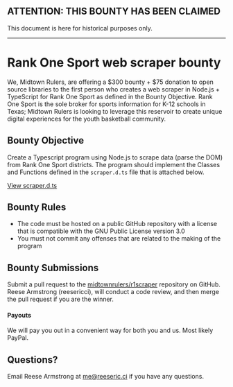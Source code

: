 ## ATTENTION: THIS BOUNTY HAS BEEN CLAIMED
This document is here for historical purposes only.

___


# Rank One Sport web scraper bounty

We, Midtown Rulers, are offering a $300 bounty + $75 donation to open source libraries to the first person who creates a web scraper in Node.js + TypeScript for Rank One Sport as defined in the Bounty Objective. Rank One Sport is the sole broker for sports information for K-12 schools in Texas; Midtown Rulers is looking to leverage this reservoir to create unique digital experiences for the youth basketball community.

## Bounty Objective

Create a Typescript program using Node.js to scrape data (parse the DOM) from Rank One Sport districts. The program should implement the Classes and Functions defined in the `scraper.d.ts` file that is attached below.

[View scraper.d.ts](./scraper.d.ts)

## Bounty Rules

- The code must be hosted on a public GitHub repository with a license that is compatible with the GNU Public License version 3.0
- You must not commit any offenses that are related to the making of the program

## Bounty Submissions

Submit a pull request to the [midtownrulers/r1scraper](https://github.com/midtownrulers/r1scraper) repository on GitHub.  Reese Armstrong (reesericci), will conduct a code review, and then merge the pull request if you are the winner.

#### Payouts

We will pay you out in a convenient way for both you and us. Most likely PayPal.

## Questions?

Email Reese Armstrong at [me@reeseric.ci](mailto:me@reeseric.ci) if you have any questions.
